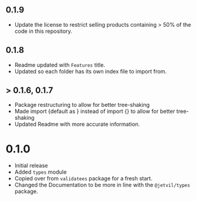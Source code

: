 ## 0.1.9

- Update the license to restrict selling products containing > 50% of the code in this repository.

## 0.1.8

- Readme updated with `Features` title.
- Updated so each folder has its own index file to import from.

## > 0.1.6, 0.1.7

- Package restructuring to allow for better tree-shaking
- Made import {default as } instead of import {} to allow for better tree-shaking
- Updated Readme with more accurate information.

# 0.1.0

- Initial release
- Added `types` module
- Copied over from `validatees` package for a fresh start.
- Changed the Documentation to be more in line with the `@jetvil/types` package.
